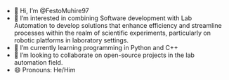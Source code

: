 - 👋 Hi, I’m @FestoMuhire97
- 👀 I’m interested in combining Software development with Lab Automation to develop solutions that enhance efficiency and streamline processes within the realm of scientific experiments, particularly on robotic platforms in laboratory settings.
- 🌱 I’m currently learning programming in Python and C++
- 💞️ I’m looking to collaborate on open-source projects in the lab automation field.
- 😄 Pronouns: He/Him

<!---
FestoMuhire97/FestoMuhire97 is a ✨ special ✨ repository because its `README.md` (this file) appears on your GitHub profile.
You can click the Preview link to take a look at your changes.
--->
